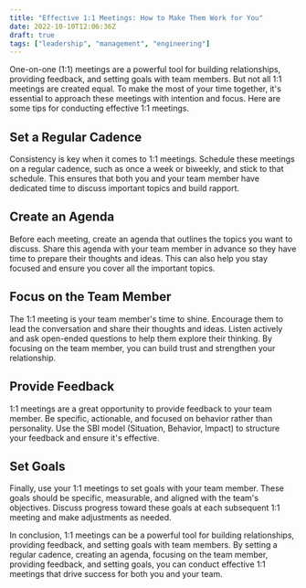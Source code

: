 ```yaml
---
title: "Effective 1:1 Meetings: How to Make Them Work for You"
date: 2022-10-10T12:06:36Z
draft: true
tags: ["leadership", "management", "engineering"]
---
```


One-on-one (1:1) meetings are a powerful tool for building relationships, providing feedback, and setting goals with team members. But not all 1:1 meetings are created equal. To make the most of your time together, it's essential to approach these meetings with intention and focus. Here are some tips for conducting effective 1:1 meetings.

## Set a Regular Cadence

Consistency is key when it comes to 1:1 meetings. Schedule these meetings on a regular cadence, such as once a week or biweekly, and stick to that schedule. This ensures that both you and your team member have dedicated time to discuss important topics and build rapport.

## Create an Agenda

Before each meeting, create an agenda that outlines the topics you want to discuss. Share this agenda with your team member in advance so they have time to prepare their thoughts and ideas. This can also help you stay focused and ensure you cover all the important topics.

## Focus on the Team Member

The 1:1 meeting is your team member's time to shine. Encourage them to lead the conversation and share their thoughts and ideas. Listen actively and ask open-ended questions to help them explore their thinking. By focusing on the team member, you can build trust and strengthen your relationship.

## Provide Feedback

1:1 meetings are a great opportunity to provide feedback to your team member. Be specific, actionable, and focused on behavior rather than personality. Use the SBI model (Situation, Behavior, Impact) to structure your feedback and ensure it's effective.

## Set Goals

Finally, use your 1:1 meetings to set goals with your team member. These goals should be specific, measurable, and aligned with the team's objectives. Discuss progress toward these goals at each subsequent 1:1 meeting and make adjustments as needed.

In conclusion, 1:1 meetings can be a powerful tool for building relationships, providing feedback, and setting goals with team members. By setting a regular cadence, creating an agenda, focusing on the team member, providing feedback, and setting goals, you can conduct effective 1:1 meetings that drive success for both you and your team.
